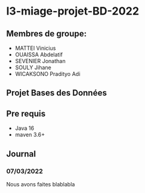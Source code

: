 # l3-miage-projet-BD-2022

## Membres de groupe:
* MATTEI Vinicius
* OUAISSA Abdelatif
* SEVENIER Jonathan
* SOULY Jihane
* WICAKSONO Pradityo Adi


## Projet Bases des Données


## Pre requis
* Java 16
* maven 3.6+


## Journal
### 07/03/2022
Nous avons faites blablabla